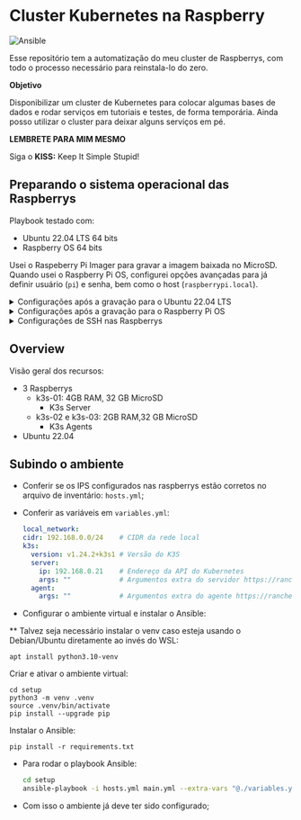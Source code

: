 # Cluster Kubernetes na Raspberry

![Ansible](https://img.shields.io/badge/Ansible-%3E%3D6.1.0-red?logo=ansible&logoColor=white)

Esse repositório tem a automatização do meu cluster de Raspberrys, com todo o processo necessário para reinstala-lo do zero.

**Objetivo**

Disponibilizar um cluster de Kubernetes para colocar algumas bases de dados e rodar serviços em tutoriais e testes, de forma temporária.
Ainda posso utilizar o cluster para deixar alguns serviços em pé.

**LEMBRETE PARA MIM MESMO**

Siga o **KISS:** Keep It Simple Stupid!

## Preparando o sistema operacional das Raspberrys

Playbook testado com:
 - Ubuntu 22.04 LTS 64 bits
 - Raspberry OS 64 bits

Usei o Raspeberry Pi Imager para gravar a imagem baixada no MicroSD.
Quando usei o Raspberry Pi OS, configurei opções avançadas para já definir usuário (`pi`) e senha, bem como o host (`raspberrypi.local`).

<details>
<summary>Configurações após a gravação para o Ubuntu 22.04 LTS</summary>

Como a imagem vem com o Cloud-init, deixei o IP configurado, de modo a facilitar o acesso, editando o arquivo `network-config`.
Coloquei o seguinte conteúdo:

```yaml
version: 2
ethernets:
  eth0:
    dhcp4: false
    addresses:
      - 192.168.0.21/24
    gateway4: 192.168.0.1
    nameservers:
      search: [home.tchecode.com]
      addresses: [192.168.0.1]
```

Após isso, é necessário alterar a senha do usuário padrão `ubuntu`, conectando via SSH.

</details>

<details>
<summary>Configurações após a gravação para o Raspberry Pi OS</summary>

Diferente do Ubuntu, não encontrei uma forma de definir o IP estático antes, portanto primeiro preciso localizar o IP que o DHCP irá atribuir assim que ligar: 

```shell
PING raspberrypi.local (192.168.0.114) 56(84) bytes of data.
64 bytes from 192.168.0.114 (192.168.0.114): icmp_seq=1 ttl=63 time=1.33 ms
64 bytes from 192.168.0.114 (192.168.0.114): icmp_seq=2 ttl=63 time=1.00 ms
```

Aqui no ambiente funcionou o ping devido o suporte do roteador e ao fato de eu ter configurado o hostname na instalação do Raspberry OS.
Mas há outras alternativas para localizar o IP, como o nmap:

```shell
nmap -sn 192.168.0.0/24
```	
Ele roda um comando ping em todos os IPs da rede e retorna os que responderam, permitindo identificarmos o host que queremos.

Com o IP em mãos, podemos acessar a máquina via SSH e alterar o ip para estático, editando o arquivo `/etc/dhcpcd.conf`:

```ini
interface eth0
static ip_address=192.168.0.21/24
static routers=192.168.0.1
static domain_name_servers=192.168.0.1
```

Reiniciar a raspberry para garantir. Após isso, podemos acessar via SSH novamente agora já com o IP estático.

</details>

<details>
<summary>Configurações de SSH nas Raspberrys </summary>

### Configurações de SSH nas Raspberrys

Ao criar um par de chaves SSH e registrar a pública nos servidores, podemos conectar a partir da nossa máquina (ou de onde for necessário) sem solicitar senhas.

Os passos para configurá-la estão abaixo:

**Criando as chaves**

Para gerar um novo par de chaves:

```shell
ssh-keygen -C "raspberrys" -f ~/.ssh/raspberrys -t rsa -b 4096 -q -N ""
```

A seguir, vamos configurar para que o ssh encontre estas identidades facilmente, editando o arquivo ~/.ssh/config:

```
IdentityFile ~/.ssh/id_rsa
IdentityFile ~/.ssh/raspberrys
```

E em seguida copiar a chave pública para o servidor:

```shell
ssh-copy-id -i ~/.ssh/raspberrys.pub ubuntu@192.168.0.21
```

</details>

## Overview

Visão geral dos recursos:

- 3 Raspberrys
  - k3s-01: 4GB RAM, 32 GB MicroSD
    - K3s Server
  - k3s-02 e k3s-03: 2GB RAM,32 GB MicroSD
    - K3s Agents
- Ubuntu 22.04

## Subindo o ambiente

- Conferir se os IPS configurados nas raspberrys estão corretos no arquivo de inventário: `hosts.yml`;
- Conferir as variáveis em `variables.yml`:

  ```yaml
  local_network:
  cidr: 192.168.0.0/24    # CIDR da rede local
  k3s:
    version: v1.24.2+k3s1 # Versão do K3S
    server:
      ip: 192.168.0.21    # Endereço da API do Kubernetes
      args: ""            # Argumentos extra do servidor https://rancher.com/docs/k3s/latest/en/installation/install-options/server-config/
    agent:
      args: ""            # Argumentos extra do agente https://rancher.com/docs/k3s/latest/en/installation/install-options/agent-config/
  ```
- Configurar o ambiente virtual e instalar o Ansible:

** Talvez seja necessário instalar o venv caso esteja usando o Debian/Ubuntu diretamente ao invés do WSL:

  ```shell
  apt install python3.10-venv
  ```

  Criar e ativar o ambiente virtual:
  ```shell
  cd setup
  python3 -m venv .venv
  source .venv/bin/activate
  pip install --upgrade pip
  ```

  Instalar o Ansible:
  ```shell
  pip install -r requirements.txt
  ```

- Para rodar o playbook Ansible:

  ```bash
  cd setup
  ansible-playbook -i hosts.yml main.yml --extra-vars "@./variables.yml"
  ```


- Com isso o ambiente já deve ter sido configurado;